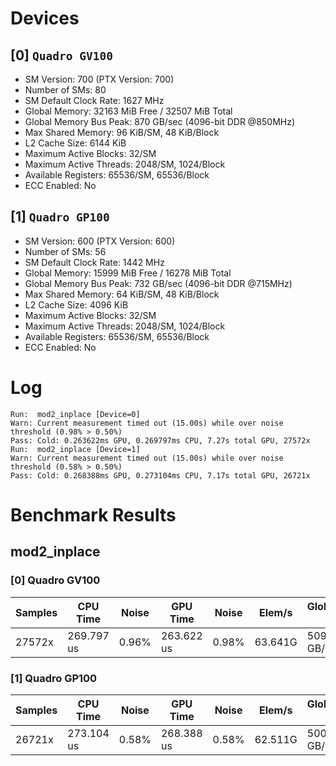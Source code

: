 # Devices

## [0] `Quadro GV100`
* SM Version: 700 (PTX Version: 700)
* Number of SMs: 80
* SM Default Clock Rate: 1627 MHz
* Global Memory: 32163 MiB Free / 32507 MiB Total
* Global Memory Bus Peak: 870 GB/sec (4096-bit DDR @850MHz)
* Max Shared Memory: 96 KiB/SM, 48 KiB/Block
* L2 Cache Size: 6144 KiB
* Maximum Active Blocks: 32/SM
* Maximum Active Threads: 2048/SM, 1024/Block
* Available Registers: 65536/SM, 65536/Block
* ECC Enabled: No

## [1] `Quadro GP100`
* SM Version: 600 (PTX Version: 600)
* Number of SMs: 56
* SM Default Clock Rate: 1442 MHz
* Global Memory: 15999 MiB Free / 16278 MiB Total
* Global Memory Bus Peak: 732 GB/sec (4096-bit DDR @715MHz)
* Max Shared Memory: 64 KiB/SM, 48 KiB/Block
* L2 Cache Size: 4096 KiB
* Maximum Active Blocks: 32/SM
* Maximum Active Threads: 2048/SM, 1024/Block
* Available Registers: 65536/SM, 65536/Block
* ECC Enabled: No

# Log

```
Run:  mod2_inplace [Device=0]
Warn: Current measurement timed out (15.00s) while over noise threshold (0.98% > 0.50%)
Pass: Cold: 0.263622ms GPU, 0.269797ms CPU, 7.27s total GPU, 27572x
Run:  mod2_inplace [Device=1]
Warn: Current measurement timed out (15.00s) while over noise threshold (0.58% > 0.50%)
Pass: Cold: 0.268388ms GPU, 0.273104ms CPU, 7.17s total GPU, 26721x
```

# Benchmark Results

## mod2_inplace

### [0] Quadro GV100

| Samples |  CPU Time  | Noise |  GPU Time  | Noise | Elem/s  | GlobalMem BW | BWPeak |
|---------|------------|-------|------------|-------|---------|--------------|--------|
|  27572x | 269.797 us | 0.96% | 263.622 us | 0.98% | 63.641G | 509.129 GB/s | 58.49% |

### [1] Quadro GP100

| Samples |  CPU Time  | Noise |  GPU Time  | Noise | Elem/s  | GlobalMem BW | BWPeak |
|---------|------------|-------|------------|-------|---------|--------------|--------|
|  26721x | 273.104 us | 0.58% | 268.388 us | 0.58% | 62.511G | 500.088 GB/s | 68.30% |
